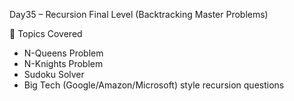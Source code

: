 Day35 – Recursion Final Level (Backtracking Master Problems)

📌 Topics Covered
- N-Queens Problem  
- N-Knights Problem  
- Sudoku Solver  
- Big Tech (Google/Amazon/Microsoft) style recursion questions  

